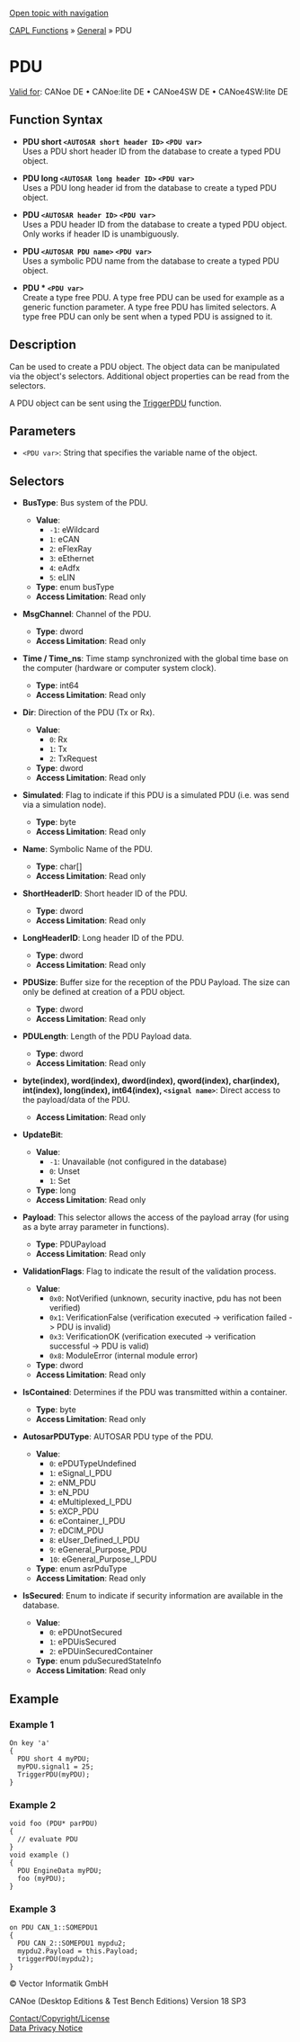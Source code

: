 [Open topic with navigation](../../../../../CANoeDEFamily.htm#Topics/CAPLFunctions/Other/Objects/CAPLfunctionPDU.md)

[CAPL Functions](../../CAPLfunctions.md) » [General](../CAPLGeneralStartPage.md) » PDU

# PDU

[Valid for](../../../Shared/FeatureAvailability.md): CANoe DE • CANoe:lite DE • CANoe4SW DE • CANoe4SW:lite DE

## Function Syntax

- **PDU short `<AUTOSAR short header ID>` `<PDU var>`**  
  Uses a PDU short header ID from the database to create a typed PDU object.

- **PDU long `<AUTOSAR long header ID>` `<PDU var>`**  
  Uses a PDU long header id from the database to create a typed PDU object.

- **PDU `<AUTOSAR header ID>` `<PDU var>`**  
  Uses a PDU header ID from the database to create a typed PDU object. Only works if header ID is unambiguously.

- **PDU `<AUTOSAR PDU name>` `<PDU var>`**  
  Uses a symbolic PDU name from the database to create a typed PDU object.

- **PDU * `<PDU var>`**  
  Create a type free PDU. A type free PDU can be used for example as a generic function parameter. A type free PDU has limited selectors. A type free PDU can only be sent when a typed PDU is assigned to it.

## Description

Can be used to create a PDU object. The object data can be manipulated via the object's selectors. Additional object properties can be read from the selectors.

A PDU object can be sent using the [TriggerPDU](../Functions/CAPLfunctionTriggerPDU.md) function.

## Parameters

- `<PDU var>`: String that specifies the variable name of the object.

## Selectors

- **BusType**: Bus system of the PDU.  
  - **Value**:  
    - `-1`: eWildcard  
    - `1`: eCAN  
    - `2`: eFlexRay  
    - `3`: eEthernet  
    - `4`: eAdfx  
    - `5`: eLIN  
  - **Type**: enum busType  
  - **Access Limitation**: Read only

- **MsgChannel**: Channel of the PDU.  
  - **Type**: dword  
  - **Access Limitation**: Read only

- **Time / Time_ns**: Time stamp synchronized with the global time base on the computer (hardware or computer system clock).  
  - **Type**: int64  
  - **Access Limitation**: Read only

- **Dir**: Direction of the PDU (Tx or Rx).  
  - **Value**:  
    - `0`: Rx  
    - `1`: Tx  
    - `2`: TxRequest  
  - **Type**: dword  
  - **Access Limitation**: Read only

- **Simulated**: Flag to indicate if this PDU is a simulated PDU (i.e. was send via a simulation node).  
  - **Type**: byte  
  - **Access Limitation**: Read only

- **Name**: Symbolic Name of the PDU.  
  - **Type**: char[]  
  - **Access Limitation**: Read only

- **ShortHeaderID**: Short header ID of the PDU.  
  - **Type**: dword  
  - **Access Limitation**: Read only

- **LongHeaderID**: Long header ID of the PDU.  
  - **Type**: dword  
  - **Access Limitation**: Read only

- **PDUSize**: Buffer size for the reception of the PDU Payload. The size can only be defined at creation of a PDU object.  
  - **Type**: dword  
  - **Access Limitation**: Read only

- **PDULength**: Length of the PDU Payload data.  
  - **Type**: dword  
  - **Access Limitation**: Read only

- **byte(index), word(index), dword(index), qword(index), char(index), int(index), long(index), int64(index), `<signal name>`**: Direct access to the payload/data of the PDU.  
  - **Access Limitation**: Read only

- **UpdateBit**:  
  - **Value**:  
    - `-1`: Unavailable (not configured in the database)  
    - `0`: Unset  
    - `1`: Set  
  - **Type**: long  
  - **Access Limitation**: Read only

- **Payload**: This selector allows the access of the payload array (for using as a byte array parameter in functions).  
  - **Type**: PDUPayload  
  - **Access Limitation**: Read only

- **ValidationFlags**: Flag to indicate the result of the validation process.  
  - **Value**:  
    - `0x0`: NotVerified (unknown, security inactive, pdu has not been verified)  
    - `0x1`: VerificationFalse (verification executed -> verification failed -> PDU is invalid)  
    - `0x3`: VerificationOK (verification executed -> verification successful -> PDU is valid)  
    - `0x8`: ModuleError (internal module error)  
  - **Type**: dword  
  - **Access Limitation**: Read only

- **IsContained**: Determines if the PDU was transmitted within a container.  
  - **Type**: byte  
  - **Access Limitation**: Read only

- **AutosarPDUType**: AUTOSAR PDU type of the PDU.  
  - **Value**:  
    - `0`: ePDUTypeUndefined  
    - `1`: eSignal_I_PDU  
    - `2`: eNM_PDU  
    - `3`: eN_PDU  
    - `4`: eMultiplexed_I_PDU  
    - `5`: eXCP_PDU  
    - `6`: eContainer_I_PDU  
    - `7`: eDCIM_PDU  
    - `8`: eUser_Defined_I_PDU  
    - `9`: eGeneral_Purpose_PDU  
    - `10`: eGeneral_Purpose_I_PDU  
  - **Type**: enum asrPduType  
  - **Access Limitation**: Read only

- **IsSecured**: Enum to indicate if security information are available in the database.  
  - **Value**:  
    - `0`: ePDUnotSecured  
    - `1`: ePDUisSecured  
    - `2`: ePDUinSecuredContainer  
  - **Type**: enum pduSecuredStateInfo  
  - **Access Limitation**: Read only

## Example

### Example 1

```plaintext
On key 'a'
{
  PDU short 4 myPDU;
  myPDU.signal1 = 25;
  TriggerPDU(myPDU);
}
```

### Example 2

```plaintext
void foo (PDU* parPDU)
{
  // evaluate PDU
}
void example ()
{
  PDU EngineData myPDU;
  foo (myPDU);
}
```

### Example 3

```plaintext
on PDU CAN_1::SOMEPDU1
{
  PDU CAN_2::SOMEPDU1 mypdu2;
  mypdu2.Payload = this.Payload;
  triggerPDU(mypdu2);
}
```

© Vector Informatik GmbH

CANoe (Desktop Editions & Test Bench Editions) Version 18 SP3

[Contact/Copyright/License](../../../Shared/ContactCopyrightLicense.md)  
[Data Privacy Notice](https://www.vector.com/int/en/company/get-info/privacy-policy/)